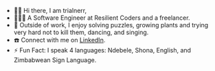 - 👋🏾 Hi there, I am trialnerr,
- 👩🏾‍💻 A Software Engineer at Resilient Coders and a freelancer.
- 🌱 Outside of work, I enjoy solving puzzles, growing plants and trying very hard not to kill them, dancing, and singing. 
- ☎️ Connect with me on <a href="https://www.linkedin.com/in/bongi-sibanda">LinkedIn</a>.
- ⚡ Fun Fact: I speak 4 languages: Ndebele, Shona, English, and Zimbabwean Sign Language.





